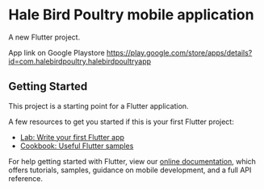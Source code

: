 # Hale Bird Poultry mobile application

A new Flutter project.

App link on Google Playstore
https://play.google.com/store/apps/details?id=com.halebirdpoultry.halebirdpoultryapp

## Getting Started

This project is a starting point for a Flutter application.

A few resources to get you started if this is your first Flutter project:

- [Lab: Write your first Flutter app](https://flutter.dev/docs/get-started/codelab)
- [Cookbook: Useful Flutter samples](https://flutter.dev/docs/cookbook)

For help getting started with Flutter, view our
[online documentation](https://flutter.dev/docs), which offers tutorials,
samples, guidance on mobile development, and a full API reference.
